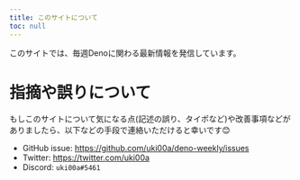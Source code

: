 ```yaml
---
title: このサイトについて
toc: null
---
```


このサイトでは、毎週Denoに関わる最新情報を発信しています。

# 指摘や誤りについて

もしこのサイトについて気になる点(記述の誤り、タイポなど)や改善事項などがありましたら、以下などの手段で連絡いただけると幸いです😊

- GitHub issue: https://github.com/uki00a/deno-weekly/issues
- Twitter: https://twitter.com/uki00a
- Discord: `uki00a#5461`
